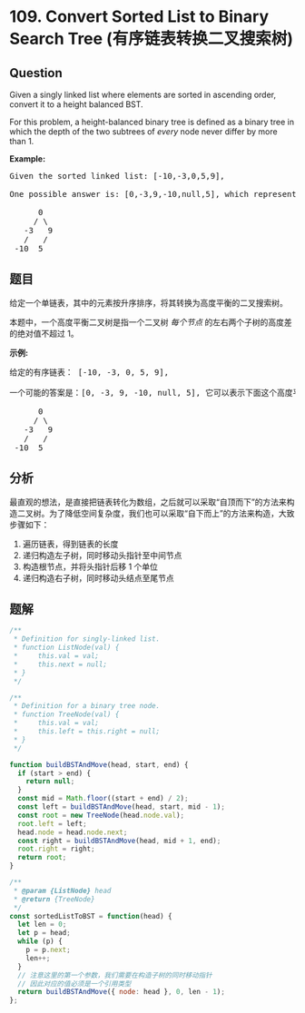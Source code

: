 # 109. Convert Sorted List to Binary Search Tree (有序链表转换二叉搜索树)

## Question

Given a singly linked list where elements are sorted in ascending order, convert it to a height balanced BST.

For this problem, a height-balanced binary tree is defined as a binary tree in which the depth of the two subtrees of _every_ node never differ by more than 1.

**Example:**

<pre>Given the sorted linked list: [-10,-3,0,5,9],

One possible answer is: [0,-3,9,-10,null,5], which represents the following height balanced BST:

      0
     / \
   -3   9
   /   /
 -10  5
</pre>

## 题目

给定一个单链表，其中的元素按升序排序，将其转换为高度平衡的二叉搜索树。

本题中，一个高度平衡二叉树是指一个二叉树 _每个节点_ 的左右两个子树的高度差的绝对值不超过 1。

**示例:**

<pre>给定的有序链表： [-10, -3, 0, 5, 9],

一个可能的答案是：[0, -3, 9, -10, null, 5], 它可以表示下面这个高度平衡二叉搜索树：

      0
     / \
   -3   9
   /   /
 -10  5
</pre>

## 分析

最直观的想法，是直接把链表转化为数组，之后就可以采取“自顶而下”的方法来构造二叉树。为了降低空间复杂度，我们也可以采取“自下而上”的方法来构造，大致步骤如下：

1. 遍历链表，得到链表的长度
2. 递归构造左子树，同时移动头指针至中间节点
3. 构造根节点，并将头指针后移 1 个单位
4. 递归构造右子树，同时移动头结点至尾节点

## 题解

```javascript
/**
 * Definition for singly-linked list.
 * function ListNode(val) {
 *     this.val = val;
 *     this.next = null;
 * }
 */

/**
 * Definition for a binary tree node.
 * function TreeNode(val) {
 *     this.val = val;
 *     this.left = this.right = null;
 * }
 */

function buildBSTAndMove(head, start, end) {
  if (start > end) {
    return null;
  }
  const mid = Math.floor((start + end) / 2);
  const left = buildBSTAndMove(head, start, mid - 1);
  const root = new TreeNode(head.node.val);
  root.left = left;
  head.node = head.node.next;
  const right = buildBSTAndMove(head, mid + 1, end);
  root.right = right;
  return root;
}

/**
 * @param {ListNode} head
 * @return {TreeNode}
 */
const sortedListToBST = function(head) {
  let len = 0;
  let p = head;
  while (p) {
    p = p.next;
    len++;
  }
  // 注意这里的第一个参数，我们需要在构造子树的同时移动指针
  // 因此对应的值必须是一个引用类型
  return buildBSTAndMove({ node: head }, 0, len - 1);
};
```
